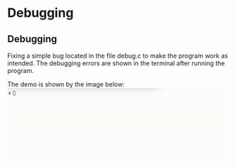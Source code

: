 # Debugging

## Debugging
Fixing a simple bug located in the file debug.c to make the program work as intended.
The debugging errors are shown in the terminal after running the program.

The demo is shown by the image below:
![Demo](/Week_1/debug/img/debugDemo.gif)
